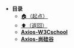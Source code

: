 * **目录**
  * [🏠（起点）](/study/README)
  * [⬆️（返回）](/study/前端\04-网络请求库/README)
  * [**Axios-W3Cschool**](/study/前端/04-网络请求库/Axios/Axios-W3Cschool)
  * [**Axios-尚硅谷**](/study/前端/04-网络请求库/Axios/Axios-尚硅谷)